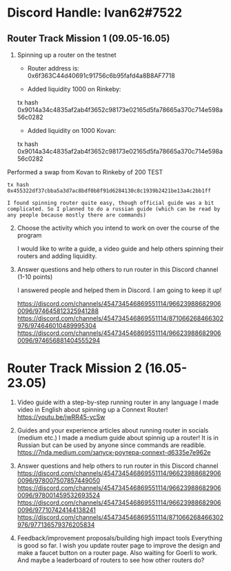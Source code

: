 # Discord Handle: Ivan62#7522
## Router Track Mission 1 (09.05-16.05)

1) Spinning up a router on the testnet

    - Router address is: 0x6f363C44d40691c91756c6b95fafd4a8B8AF7718

    - Added liquidity 1000 on Rinkeby:   

    tx hash 0x9014a34c4835af2ab4f3652c98173e02165d5fa78665a370c714e598a56c0282

    - Added liquidity on 1000 Kovan: 

    tx hash 0x9014a34c4835af2ab4f3652c98173e02165d5fa78665a370c714e598a56c0282

Performed a swap from Kovan to Rinkeby of 200 TEST

    tx hash 0x455322df37cbba5a3d7ac8bdf0b8f91d6284130c8c1939b2421be13a4c2bb1ff

    I found spinning router quite easy, though official guide was a bit complicated. So I planned to do a russian guide (which can be read by any people because mostly there are commands)

2) Choose the activity which you intend to work on over the course of the program

    I would like to write a guide, a video guide and help others spinning their routers and adding liquidity. 

3) Answer questions and help others to run router in this Discord channel (1-10 points)

    I answered people and helped them in Discord. I am going to keep it up! 

    https://discord.com/channels/454734546869551114/966239886829060096/974645812325941288
    https://discord.com/channels/454734546869551114/871066268466302976/974646010489995304
    https://discord.com/channels/454734546869551114/966239886829060096/974656881404555294


 # Router Track Mission 2 (16.05-23.05)



 1. Video guide with a step-by-step running router in any language 
     I made video in English about spinning up a Connext Router! 
    https://youtu.be/jwRR45-ycSw


 2. Guides and your experience articles about running router in socials (medium etc.)
     I made a medium guide about spinnig up a router! It is in Russian but can be used by anyone since commands are readible.
https://7nda.medium.com/запуск-роутера-connext-d6335e7e962e


 3. Answer questions and help others to run router in this Discord channel 
     https://discord.com/channels/454734546869551114/966239886829060096/978007507857449050
     https://discord.com/channels/454734546869551114/966239886829060096/978001459532693524
     https://discord.com/channels/454734546869551114/966239886829060096/977107424144138241
     https://discord.com/channels/454734546869551114/871066268466302976/977136579376205834


 4. Feedback/improvement proposals/building high impact tools 
       Everything is good so far. I wish you update router page to improve the design and make a faucet button on a router page. 
       Also waiting for Goerli to work. And maybe a leaderboard of routers to see how other routers do? 

